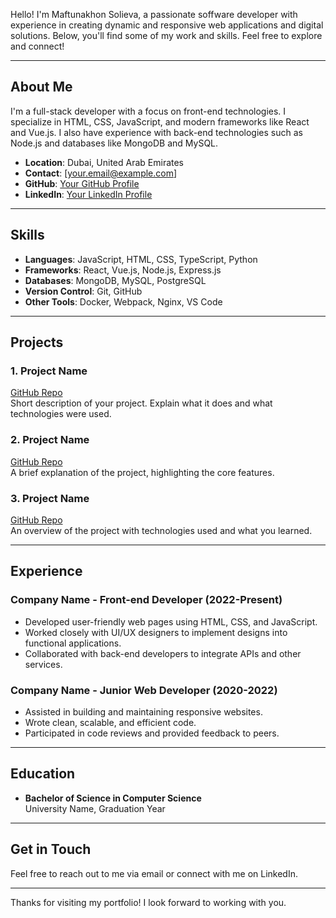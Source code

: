 Hello! I'm Maftunakhon Solieva, a passionate soffware developer with experience in creating dynamic and responsive web applications and digital solutions. Below, you'll find some of my work and skills. Feel free to explore and connect!

---

## About Me

I'm a full-stack developer with a focus on front-end technologies. I specialize in HTML, CSS, JavaScript, and modern frameworks like React and Vue.js. I also have experience with back-end technologies such as Node.js and databases like MongoDB and MySQL.

- **Location**: Dubai, United Arab Emirates
- **Contact**: [your.email@example.com]
- **GitHub**: [Your GitHub Profile]((https://github.com/msoliev))
- **LinkedIn**: [Your LinkedIn Profile](https://www.linkedin.com/in/yourusername)

---

## Skills

- **Languages**: JavaScript, HTML, CSS, TypeScript, Python
- **Frameworks**: React, Vue.js, Node.js, Express.js
- **Databases**: MongoDB, MySQL, PostgreSQL
- **Version Control**: Git, GitHub
- **Other Tools**: Docker, Webpack, Nginx, VS Code

---

## Projects

### 1. **Project Name**  
[GitHub Repo](https://github.com/yourusername/project-name)  
Short description of your project. Explain what it does and what technologies were used.

### 2. **Project Name**  
[GitHub Repo](https://github.com/yourusername/project-name)  
A brief explanation of the project, highlighting the core features.

### 3. **Project Name**  
[GitHub Repo](https://github.com/yourusername/project-name)  
An overview of the project with technologies used and what you learned.

---

## Experience

### **Company Name** - Front-end Developer (2022-Present)  
- Developed user-friendly web pages using HTML, CSS, and JavaScript.
- Worked closely with UI/UX designers to implement designs into functional applications.
- Collaborated with back-end developers to integrate APIs and other services.

### **Company Name** - Junior Web Developer (2020-2022)  
- Assisted in building and maintaining responsive websites.
- Wrote clean, scalable, and efficient code.
- Participated in code reviews and provided feedback to peers.

---

## Education

- **Bachelor of Science in Computer Science**  
  University Name, Graduation Year

---

## Get in Touch

Feel free to reach out to me via email or connect with me on LinkedIn.

---

Thanks for visiting my portfolio! I look forward to working with you.
